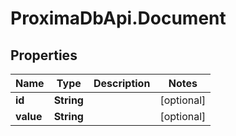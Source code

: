 # ProximaDbApi.Document

## Properties

Name | Type | Description | Notes
------------ | ------------- | ------------- | -------------
**id** | **String** |  | [optional] 
**value** | **String** |  | [optional] 


